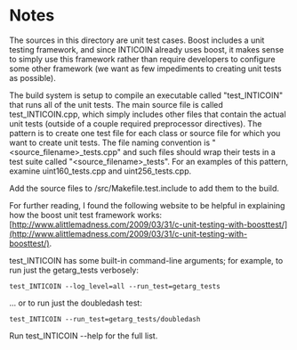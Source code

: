 # Notes
The sources in this directory are unit test cases.  Boost includes a
unit testing framework, and since INTICOIN already uses boost, it makes
sense to simply use this framework rather than require developers to
configure some other framework (we want as few impediments to creating
unit tests as possible).

The build system is setup to compile an executable called "test_INTICOIN"
that runs all of the unit tests.  The main source file is called
test_INTICOIN.cpp, which simply includes other files that contain the
actual unit tests (outside of a couple required preprocessor
directives).  The pattern is to create one test file for each class or
source file for which you want to create unit tests.  The file naming
convention is "<source_filename>_tests.cpp" and such files should wrap
their tests in a test suite called "<source_filename>_tests".  For an
examples of this pattern, examine uint160_tests.cpp and
uint256_tests.cpp.

Add the source files to /src/Makefile.test.include to add them to the build.

For further reading, I found the following website to be helpful in
explaining how the boost unit test framework works:
[http://www.alittlemadness.com/2009/03/31/c-unit-testing-with-boosttest/](http://www.alittlemadness.com/2009/03/31/c-unit-testing-with-boosttest/).

test_INTICOIN has some built-in command-line arguments; for
example, to run just the getarg_tests verbosely:

    test_INTICOIN --log_level=all --run_test=getarg_tests

... or to run just the doubledash test:

    test_INTICOIN --run_test=getarg_tests/doubledash

Run  test_INTICOIN --help   for the full list.

